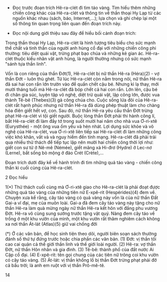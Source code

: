 - Đọc trước đoạn trích Hê-ra-clét đi tìm táo vàng. Tìm hiểu thêm những chiến công khác của Hê-ra-clét và thông tin về thần thoại Hy Lạp từ các nguồn khác nhau (sách, báo, Internet,...); lựa chọn và ghi chép lại một số thông tin quan trọng liên quan đến đoạn trích này.

- Đọc nội dung giới thiệu sau đây để hiểu bối cảnh đoạn trích:

Trong thần thoại Hy Lạp, Hê-ra-clét là hình tượng tiêu biểu cho sức mạnh thể chất và tinh thần của người anh hùng cổ đại với những chiến công phi thường: tiêu diệt quái vật, trừng phạt bạo chúa và những kẻ gian ác. Hê-ra-clét thuộc kiểu nhân vật anh hùng, là người thường nhưng có sức mạnh "sánh tựa thần linh".

Vốn là con riêng của thần Đớt(1), Hê-ra-clét bị nữ thần Hê-ra (Héra)(2) - vợ thần Đớt - luôn thù ghét. Từ lúc Hê-ra-clét còn nằm trong nôi, nữ thần Hê-ra đã sai hai con rắn lớn trườn vào để quấn chết cậu bé. Nhưng kì lạ thay, mới mười tháng tuổi mà Hê-ra-clét đã bóp chết cả hai con rắn. Lớn lên, cậu bé đi chăn gia súc, luyện tập võ nghệ, diệt trừ quái vật, lập công lớn, được vua thành Tê-bê (Thebes)(3) gả công chúa cho. Cuộc sống lứa đôi của Hê-ra-clét rất hạnh phúc nhưng nữ thần Hê-ra đã dùng phép thuật làm cho chàng hóa điên giết hết vợ, con. Sau đó, nữ thần Hê-ra yêu cầu thần Đớt trừng phạt Hê-ra-clét vì tội giết người. Buộc lòng thần Đớt phải thi hành công lí, bắt Hê-ra-clét đi làm đầy tớ trong suốt mười hai năm cho nhà vua Ơ-ri-xtê (Eurysthée) - một ông vua ốm yếu và hèn nhát. Lợi dụng sức khỏe và võ nghệ của Hê-ra-clét, vua Ơ-ri-xtê liên tiếp sai Hê-ra-clét đi làm những công việc khó khăn, vất vả và nguy hiểm đến tính mạng. Hê-ra-clét đã phải trải qua nhiều thử thách để tiếp tục lập nên mười hai chiến công thời lợi như: giết con sư tử ở Nê-mê (Némée), giết mãng xà Hi-đrơ (Hydre) ở Lec-nơ (Lerne), bắt sống bò mộng ở đảo Crét (Crète),...

Đoạn trích dưới đây kể về hành trình đi tìm những quả táo vàng - chiến công thần kì cuối cùng của Hê-ra-clét.

2 Đọc hiểu

1(*) Thử thách cuối cùng mà Ơ-ri-xtê giao cho Hê-ra-clét là phải đoạt được những quả táo vàng của những tiên nữ E-xpê-rit (Hespérides)(4) đem về. Chuyện xưa kể rằng, cây táo vàng có quả vàng này vốn là của nữ thần Đất Gai-a vĩ đại, mẹ của muôn loài. Gai-a đã đem cây táo vàng này tặng cho nữ thần Hê-ra làm quà mừng ngày nữ thần Hê-ra kết hôn với đấng phu vương Đớt. Hê-ra vô cùng sung sướng trước tặng vật quý. Nàng đem cây táo về trồng ở một khu vườn của mình, một khu vườn rất thâm nghiêm cách không xa nơi thần Át-lát (Atlas)(5) giữ vai chống đỡi

(*) Ở các văn bản, để học sinh tiện theo dõi, người biên soạn sách thường đánh số thứ tự đứng trước hoặc chia phần các văn bản.
(1) Đớt: vị thần tối cao cai quản cả thế giới thần linh và thế giới loài người.
(2) Hê-ra: vợ thần Đớt, nữ thần Hôn nhân và gia đình.
(3) Tê-bê: thành phố của đất nước Ai Cập cổ đại.
(4) E-xpê-rit: tên gọi chung của các tiên nữ trông coi khu vườn có cây táo vàng.
(5) Át-lát: vị thần khổng lồ bị thần Đớt trừng phạt phải đỡ cả bầu trời; là anh em ruột với vị thần Prô-mê-tê.

14